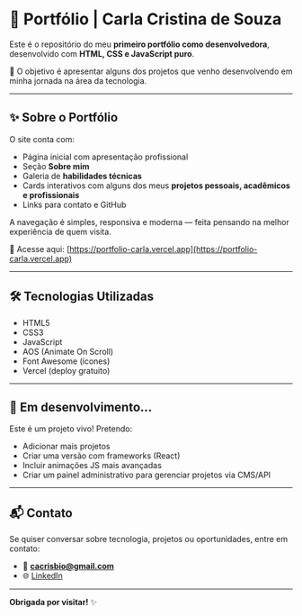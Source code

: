 # 💼 Portfólio | Carla Cristina de Souza

Este é o repositório do meu **primeiro portfólio como desenvolvedora**, desenvolvido com **HTML, CSS e JavaScript puro**.

🎯 O objetivo é apresentar alguns dos projetos que venho desenvolvendo em minha jornada na área da tecnologia.

---

## ✨ Sobre o Portfólio

O site conta com:

- Página inicial com apresentação profissional
- Seção **Sobre mim**
- Galeria de **habilidades técnicas**
- Cards interativos com alguns dos meus **projetos pessoais, acadêmicos e profissionais**
- Links para contato e GitHub

A navegação é simples, responsiva e moderna — feita pensando na melhor experiência de quem visita.

🔗 Acesse aqui: [https://portfolio-carla.vercel.app](https://portfolio-carla.vercel.app)

---

## 🛠️ Tecnologias Utilizadas

- HTML5
- CSS3
- JavaScript
- AOS (Animate On Scroll)
- Font Awesome (ícones)
- Vercel (deploy gratuito)

---

## 🚧 Em desenvolvimento...

Este é um projeto vivo! Pretendo:

- Adicionar mais projetos
- Criar uma versão com frameworks (React)
- Incluir animações JS mais avançadas
- Criar um painel administrativo para gerenciar projetos via CMS/API

---

## 📬 Contato

Se quiser conversar sobre tecnologia, projetos ou oportunidades, entre em contato:

- 📧 **cacrisbio@gmail.com**
- 🌐 [LinkedIn](https://www.linkedin.com/in/carlacrissouza/)

---

**Obrigada por visitar!** ✨
